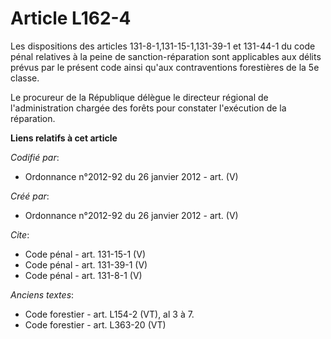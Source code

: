 # Article L162-4

Les dispositions des articles 131-8-1,131-15-1,131-39-1 et 131-44-1 du code pénal relatives à la peine de sanction-réparation
sont applicables aux délits prévus par le présent code ainsi qu'aux contraventions forestières de la 5e classe. 

Le procureur de la République délègue le directeur régional de l'administration chargée des forêts pour constater l'exécution
de la réparation.

**Liens relatifs à cet article**

_Codifié par_:

  - Ordonnance n°2012-92 du 26 janvier 2012 - art. (V)

_Créé par_:

  - Ordonnance n°2012-92 du 26 janvier 2012 - art. (V)

_Cite_:

  - Code pénal - art. 131-15-1 (V)
  - Code pénal - art. 131-39-1 (V)
  - Code pénal - art. 131-8-1 (V)

_Anciens textes_:

  - Code forestier - art. L154-2 (VT), al 3 à 7.
  - Code forestier - art. L363-20 (VT)
